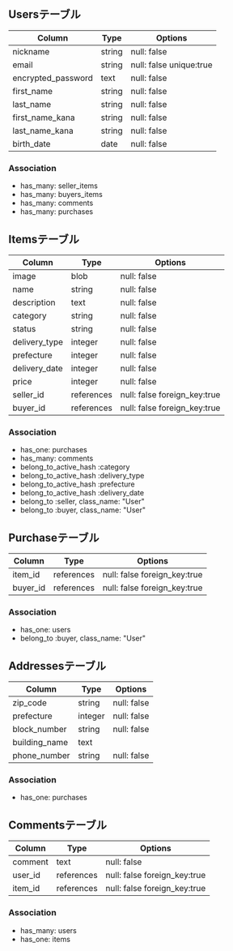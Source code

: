 ## Usersテーブル

| Column              | Type       | Options                        |
| ------              | ---------- | ------------------------------ |
| nickname            | string     | null: false                    |
| email               | string     | null: false unique:true        |
| encrypted_password  | text       | null: false                    |
| first_name          | string     | null: false                    |
| last_name           | string     | null: false                    |
| first_name_kana     | string     | null: false                    |
| last_name_kana      | string     | null: false                    |
| birth_date          | date       | null: false                    |

### Association
- has_many: seller_items
- has_many: buyers_items
- has_many: comments 
- has_many: purchases 


## Itemsテーブル

| Column              | Type       | Options                        |
| ------              | ---------- | ------------------------------ |
| image               | blob       | null: false                    |
| name                | string     | null: false                    |
| description         | text       | null: false                    |
| category            | string     | null: false                    |
| status              | string     | null: false                    |
| delivery_type       | integer    | null: false                    |
| prefecture          | integer    | null: false                    |
| delivery_date       | integer    | null: false                    |
| price               | integer    | null: false                    |
| seller_id           | references | null: false foreign_key:true   |
| buyer_id            | references | null: false foreign_key:true   |

### Association
- has_one: purchases 
- has_many: comments  
- belong_to_active_hash :category
- belong_to_active_hash :delivery_type
- belong_to_active_hash :prefecture
- belong_to_active_hash :delivery_date
- belong_to :seller, class_name: "User"
- belong_to :buyer, class_name: "User"

## Purchaseテーブル

| Column              | Type       | Options                        |
| ------              | ---------- | ------------------------------ |
| item_id             | references | null: false foreign_key:true   |
| buyer_id            | references | null: false foreign_key:true   |


### Association
- has_one: users
- belong_to :buyer, class_name: "User" 

## Addressesテーブル

| Column              | Type       | Options                        |
| ------              | ---------- | ------------------------------ |
| zip_code            | string     | null: false                    |
| prefecture          | integer    | null: false                    |
| block_number        | string     | null: false                    |
| building_name       | text       |                                |
| phone_number        | string     | null: false                    |

### Association
- has_one: purchases 

## Commentsテーブル

| Column              | Type       | Options                        |
| ------              | ---------- | ------------------------------ |
| comment             | text       | null: false                    |
| user_id             | references | null: false foreign_key:true   |
| item_id             | references | null: false foreign_key:true   |


### Association
- has_many: users
- has_one: items  



